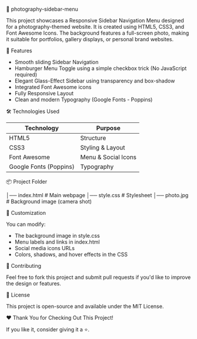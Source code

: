 📸 photography-sidebar-menu

This project showcases a Responsive Sidebar Navigation Menu designed for a photography-themed website. It is created using HTML5, CSS3, and Font Awesome Icons. The background features a full-screen photo, making it suitable for portfolios, gallery displays, or personal brand websites.


🚀 Features

- Smooth sliding Sidebar Navigation
- Hamburger Menu Toggle using a simple checkbox trick (No JavaScript required)
- Elegant Glass-Effect Sidebar using transparency and box-shadow
- Integrated Font Awesome icons
- Fully Responsive Layout
- Clean and modern Typography (Google Fonts - Poppins)


🛠️ Technologies Used

| Technology | Purpose |
|-----------|---------|
| HTML5     | Structure |
| CSS3      | Styling & Layout |
| Font Awesome | Menu & Social Icons |
| Google Fonts (Poppins) | Typography |


📦 Project Folder

│── index.html # Main webpage
│── style.css # Stylesheet
│── photo.jpg # Background image (camera shot)


🎨 Customization

You can modify:
- The background image in style.css
- Menu labels and links in index.html
- Social media icons URLs
- Colors, shadows, and hover effects in the CSS


🤝 Contributing

Feel free to fork this project and submit pull requests if you'd like to improve the design or features.


📄 License

This project is open-source and available under the MIT License.


❤️ Thank You for Checking Out This Project!

If you like it, consider giving it a ⭐.






